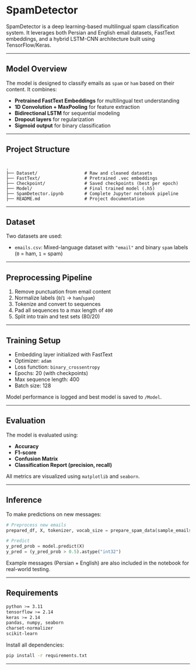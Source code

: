 # SpamDetector

SpamDetector is a deep learning-based multilingual spam classification system. It leverages both Persian and English email datasets, FastText embeddings, and a hybrid LSTM-CNN architecture built using TensorFlow/Keras.

---

## Model Overview

The model is designed to classify emails as `spam` or `ham` based on their content. It combines:

- **Pretrained FastText Embeddings** for multilingual text understanding
- **1D Convolution + MaxPooling** for feature extraction
- **Bidirectional LSTM** for sequential modeling
- **Dropout layers** for regularization
- **Sigmoid output** for binary classification

---

## Project Structure

```

.
├── Dataset/                  # Raw and cleaned datasets
├── FastText/                 # Pretrained .vec embeddings
├── Checkpoint/               # Saved checkpoints (best per epoch)
├── Model/                    # Final trained model (.h5)
├── SpamDetector.ipynb        # Complete Jupyter notebook pipeline
├── README.md                 # Project documentation

````

---

## Dataset

Two datasets are used:

- `emails.csv`: Mixed-language dataset with `"email"` and binary `spam` labels (`0` = ham, `1` = spam)

---

## Preprocessing Pipeline

1. Remove punctuation from email content
2. Normalize labels (`0`/`1` → `ham`/`spam`)
3. Tokenize and convert to sequences
4. Pad all sequences to a max length of `400`
5. Split into train and test sets (80/20)

---

## Training Setup

- Embedding layer initialized with FastText
- Optimizer: `adam`
- Loss function: `binary_crossentropy`
- Epochs: 20 (with checkpoints)
- Max sequence length: 400
- Batch size: 128

Model performance is logged and best model is saved to `/Model`.

---

## Evaluation

The model is evaluated using:

- **Accuracy**
- **F1-score**
- **Confusion Matrix**
- **Classification Report (precision, recall)**

All metrics are visualized using `matplotlib` and `seaborn`.

---

## Inference

To make predictions on new messages:

```python
# Preprocess new emails
prepared_df, X, tokenizer, vocab_size = prepare_spam_data(sample_emails, sample_labels, tokenizer)

# Predict
y_pred_prob = model.predict(X)
y_pred = (y_pred_prob > 0.5).astype("int32")
````

Example messages (Persian + English) are also included in the notebook for real-world testing.

---

## Requirements

```bash
python >= 3.11
tensorflow >= 2.14
keras >= 2.14
pandas, numpy, seaborn
charset-normalizer
scikit-learn
```

Install all dependencies:

```bash
pip install -r requirements.txt
```

---
